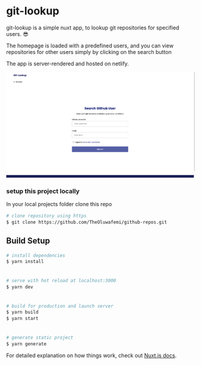 # git-lookup

git-lookup is a simple nuxt app, to lookup git repositories for specified users. :sunglasses:

The homepage is loaded with a predefined users, and you can view repositories for other users simply by clicking on the search button

The app is server-rendered and hosted on netlify.

![search](https://github.com/theoluwafemi/github-repos/blob/develop/screenshot/Screenshot.png?raw=true)

### setup this project locally 
In your local projects folder clone this repo 
```bash
# clone repository using https
$ git clone https://github.com/TheOluwafemi/github-repos.git
```


## Build Setup

```bash
# install dependencies
$ yarn install


# serve with hot reload at localhost:3000
$ yarn dev


# build for production and launch server
$ yarn build
$ yarn start


# generate static project
$ yarn generate
```

For detailed explanation on how things work, check out [Nuxt.js docs](https://nuxtjs.org).
